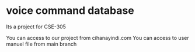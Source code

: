 # voice command database
 Its a project for CSE-305

You can access to our project from cihanayindi.com
You can access to user manuel file from main branch
